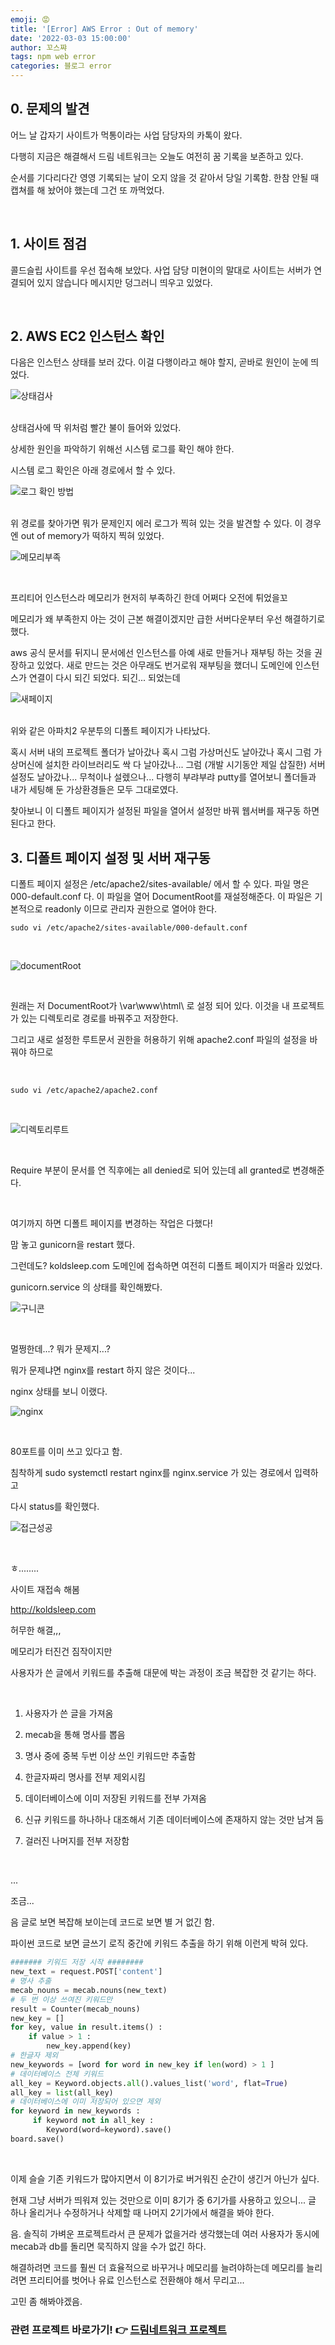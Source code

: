 ```yaml
---
emoji: 😡
title: '[Error] AWS Error : Out of memory'
date: '2022-03-03 15:00:00'
author: 꼬스쨔
tags: npm web error
categories: 블로그 error
---
```


## 0. 문제의 발견

어느 날 갑자기 사이트가 먹통이라는 사업 담당자의 카톡이 왔다.

다행히 지금은 해결해서 드림 네트워크는 오늘도 여전히 꿈 기록을 보존하고 있다.

순서를 기다리다간 영영 기록되는 날이 오지 않을 것 같아서 당일 기록함. 한참 안될 때 캡쳐를 해 놨어야 했는데 그건 또 까먹었다.

​

## 1. 사이트 점검

콜드슬립 사이트를 우선 접속해 보았다. 사업 담당 미현이의 말대로 사이트는 서버가 연결되어 있지 않습니다 메시지만 덩그러니 띄우고 있었다.

​

## 2. AWS EC2 인스턴스 확인

다음은 인스턴스 상태를 보러 갔다. 이걸 다행이라고 해야 할지, 곧바로 원인이 눈에 띄었다.
<br>

![상태검사](./statusCheck.png)

<br>
상태검사에 딱 위처럼 빨간 불이 들어와 있었다.

상세한 원인을 파악하기 위해선 시스템 로그를 확인 해야 한다.

시스템 로그 확인은 아래 경로에서 할 수 있다.
<br>

![로그 확인 방법](./Howtocheck.png)

<br>
위 경로를 찾아가면 뭐가 문제인지 에러 로그가 찍혀 있는 것을 발견할 수 있다.
이 경우엔 out of memory가 떡하지 찍혀 있었다.
<br>

![메모리부족](./errorLog.png)

<br>

프리티어 인스턴스라 메모리가 현저히 부족하긴 한데 어쩌다 오전에 튀었을꼬

메모리가 왜 부족한지 아는 것이 근본 해결이겠지만 급한 서버다운부터 우선 해결하기로 했다.

aws 공식 문서를 뒤지니 문서에선 인스턴스를 아예 새로 만들거나 재부팅 하는 것을 권장하고 있었다. 새로 만드는 것은 아무래도 번거로워 재부팅을 했더니 도메인에 인스턴스가 연결이 다시 되긴 되었다. 되긴... 되었는데
<br>

![새페이지](./newIndex.png)

<br>
위와 같은 아파치2 우분투의 디폴트 페이지가 나타났다.

혹시 서버 내의 프로젝트 폴더가 날아갔나 혹시 그럼 가상머신도 날아갔나 혹시 그럼 가상머신에 설치한 라이브러리도 싹 다 날아갔나... 그럼 (개발 시기동안 제일 삽질한) 서버 설정도 날아갔나... 무척이나 설렜으나... 다행히 부랴부랴 putty를 열어보니 폴더들과 내가 세팅해 둔 가상환경들은 모두 그대로였다.

찾아보니 이 디폴트 페이지가 설정된 파일을 열어서 설정만 바꿔 웹서버를 재구동 하면 된다고 한다.
​

## 3. 디폴트 페이지 설정 및 서버 재구동

디폴트 페이지 설정은 /etc/apache2/sites-available/ 에서 할 수 있다. 파일 명은 000-default.conf 다. 이 파일을 열어 DocumentRoot를 재설정해준다. 이 파일은 기본적으로 readonly 이므로 관리자 권한으로 열어야 한다.
<br>

```console
sudo vi /etc/apache2/sites-available/000-default.conf
```

<br>

![documentRoot](./conf.png)

<br>

원래는 저 DocumentRoot가 \var\www\html\ 로 설정 되어 있다. 이것을 내 프로젝트가 있는 디렉토리로 경로를 바꿔주고 저장한다.

그리고 새로 설정한 루트문서 권한을 허용하기 위해 apache2.conf 파일의 설정을 바꿔야 하므로

<br>

```console
sudo vi /etc/apache2/apache2.conf
```

<br>

![디렉토리루트](./directory.png)

<br>

Require 부분이 문서를 연 직후에는 all denied로 되어 있는데 all granted로 변경해준다.

​

여기까지 하면 디폴트 페이지를 변경하는 작업은 다했다!

맘 놓고 gunicorn을 restart 했다.

그런데도? koldsleep.com 도메인에 접속하면 여전히 디폴트 페이지가 떠올라 있었다.

gunicorn.service 의 상태를 확인해봤다.
<br>

![구니콘](./gunicorn.png)

<br>

멀쩡한데...? 뭐가 문제지...?

뭐가 문제냐면 nginx를 restart 하지 않은 것이다...

nginx 상태를 보니 이랬다.
<br>

![nginx](./nginx.png)

<br>

80포트를 이미 쓰고 있다고 함.

침착하게 sudo systemctl restart nginx를 nginx.service 가 있는 경로에서 입력하고

다시 status를 확인했다.
<br>

![접근성공](./activeRunning.png)

<br>

ㅎ........

사이트 재접속 해봄

http://koldsleep.com

허무한 해결,,,

메모리가 터진건 짐작이지만

사용자가 쓴 글에서 키워드를 추출해 대문에 박는 과정이 조금 복잡한 것 같기는 하다.

​

1. 사용자가 쓴 글을 가져옴

2. mecab을 통해 명사를 뽑음

3. 명사 중에 중복 두번 이상 쓰인 키워드만 추출함

4. 한글자짜리 명사를 전부 제외시킴

5. 데이터베이스에 이미 저장된 키워드를 전부 가져옴

6. 신규 키워드를 하나하나 대조해서 기존 데이터베이스에 존재하지 않는 것만 남겨 둠

7. 걸러진 나머지를 전부 저장함

​

...

조금...

음 글로 보면 복잡해 보이는데 코드로 보면 별 거 없긴 함.

파이썬 코드로 보면 글쓰기 로직 중간에 키워드 추출을 하기 위해 이런게 박혀 있다.

```python
####### 키워드 저장 시작 ########
new_text = request.POST['content']
# 명사 추출
mecab_nouns = mecab.nouns(new_text)
# 두 번 이상 쓰여진 키워드만
result = Counter(mecab_nouns)
new_key = []
for key, value in result.items() :
    if value > 1 :
        new_key.append(key)
# 한글자 제외
new_keywords = [word for word in new_key if len(word) > 1 ]
# 데이터베이스 전체 키워드
all_key = Keyword.objects.all().values_list('word', flat=True)
all_key = list(all_key)
# 데이터베이스에 이미 저장되어 있으면 제외
for keyword in new_keywords :
     if keyword not in all_key :
        Keyword(word=keyword).save()
board.save()
```

<br>

이제 슬슬 기존 키워드가 많아지면서 이 8기가로 버거워진 순간이 생긴거 아닌가 싶다.

현재 그냥 서버가 띄워져 있는 것만으로 이미 8기가 중 6기가를 사용하고 있으니... 글 하나 올리거나 수정하거나 삭제할 때 나머지 2기가에서 해결을 봐야 한다.

음. 솔직히 가벼운 프로젝트라서 큰 문제가 없을거라 생각했는데 여러 사용자가 동시에 mecab과 db를 돌리면 묵직하지 않을 수가 없긴 하다.

해결하려면 코드를 훨씬 더 효율적으로 바꾸거나 메모리를 늘려야하는데 메모리를 늘리려면 프리티어를 벗어나 유료 인스턴스로 전환해야 해서 무리고...

고민 좀 해봐야겠음.
<br>

### 관련 프로젝트 바로가기! 👉 [드림네트워크 프로젝트](https://maiorem.github.io/dreamNetwork_01/)

```toc

```
